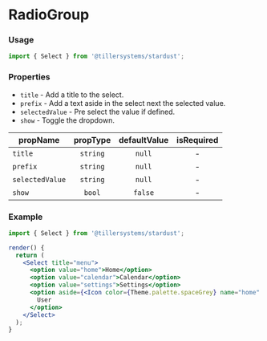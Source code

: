 # RadioGroup

### Usage

```jsx
import { Select } from '@tillersystems/stardust';
```

<!-- STORY -->

### Properties

- `title` - Add a title to the select.
- `prefix` - Add a text aside in the select next the selected value.
- `selectedValue` - Pre select the value if defined.
- `show` - Toggle the dropdown.

| propName        | propType | defaultValue | isRequired |
| --------------- | :------: | :----------: | :--------: |
| `title`         | `string` |    `null`    |     -      |
| `prefix`        | `string` |    `null`    |     -      |
| `selectedValue` | `string` |    `null`    |     -      |
| `show`          |  `bool`  |   `false`    |     -      |

### Example

```jsx
import { Select } from '@tillersystems/stardust';

render() {
  return (
    <Select title="menu">
      <option value="home">Home</option>
      <option value="calendar">Calendar</option>
      <option value="settings">Settings</option>
      <option aside={<Icon color={Theme.palette.spaceGrey} name="home" />} value="user">
        User
      </option>
    </Select>
  );
}
```
